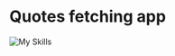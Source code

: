 # Quotes fetching app

![My Skills](https://go-skill-icons.vercel.app/api/icons?i=ts,react,tailwind,php,mariadb)

